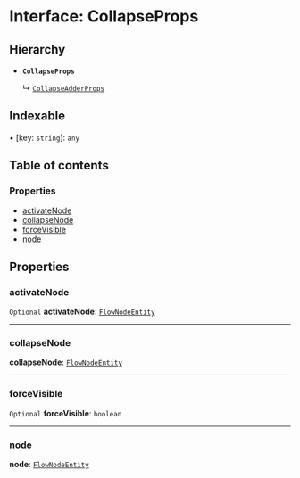 # Interface: CollapseProps

## Hierarchy

* **`CollapseProps`**

  ↳ [`CollapseAdderProps`](/auto-docs/editor/interfaces/CollapseAdderProps.md)

## Indexable

▪ \[key: `string`]: `any`

## Table of contents

### Properties

* [activateNode](/auto-docs/editor/interfaces/CollapseProps.md#activatenode)
* [collapseNode](/auto-docs/editor/interfaces/CollapseProps.md#collapsenode)
* [forceVisible](/auto-docs/editor/interfaces/CollapseProps.md#forcevisible)
* [node](/auto-docs/editor/interfaces/CollapseProps.md#node)

## Properties

### activateNode

`Optional` **activateNode**: [`FlowNodeEntity`](/auto-docs/editor/classes/FlowNodeEntity-1.md)

***

### collapseNode

**collapseNode**: [`FlowNodeEntity`](/auto-docs/editor/classes/FlowNodeEntity-1.md)

***

### forceVisible

`Optional` **forceVisible**: `boolean`

***

### node

**node**: [`FlowNodeEntity`](/auto-docs/editor/classes/FlowNodeEntity-1.md)
